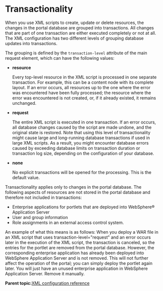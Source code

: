 # Transactionality

When you use XML scripts to create, update or delete resources, the changes in the portal database are grouped into transactions. All changes that are part of one transaction are either executed completely or not at all. The XML configuration has two different levels of grouping database updates into transactions.

The grouping is defined by the `transaction-level` attribute of the main request element, which can have the following values:

-   **resource**

    Every top-level resource in the XML script is processed in one separate transaction. For example, this can be a content node with its complete layout. If an error occurs, all resources up to the one where the error was encountered have been fully processed; the resource where the error was encountered is not created, or, if it already existed, it remains unchanged.

-   **request**

    The entire XML script is executed in one transaction. If an error occurs, all database changes caused by the script are made undone, and the original state is restored. Note that using this level of transactionality might cause large and long-running database transactions if used in large XML scripts. As a result, you might encounter database errors caused by exceeding database limits on transaction duration or transaction log size, depending on the configuration of your database.

-   **none**

    No explicit transactions will be opened for the processing. This is the default value.


Transactionality applies only to changes in the portal database. The following aspects of resources are not stored in the portal database and therefore not included in transactions:

-   Enterprise applications for portlets that are deployed into WebSphere® Application Server
-   User and group information
-   Role assignments in an external access control system.

An example of what this means is as follows: When you deploy a WAR file in an XML script that uses transaction-level="request" and an error occurs later in the execution of the XML script, the transaction is canceled, so the entries for the portlet are removed from the portal database. However, the corresponding enterprise application has already been deployed into WebSphere Application Server and is not removed. This will not further affect the operation of the portal; you can simply deploy the portlet again later. You will just have an unused enterprise application in WebSphere Application Server. Remove it manually.

**Parent topic:**[XML configuration reference](../admin-system/adxmlref.md)

